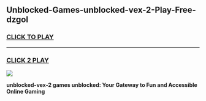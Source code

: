 
## Unblocked-Games-unblocked-vex-2-Play-Free-dzgol
<h3>
<a href="https://premium76.site?title=unblocked-vex-2&ref=20M">CLICK TO PLAY</a></h3>
<hr>

<h3>
<a href="https://premium76.site?title=unblocked-vex-2&ref=20M">CLICK 2 PLAY</a>
  
</h3>

<a href="https://premium76.site?title=unblocked-vex-2&ref=19M"><img src="https://clearcache.store/games.png"></a>


**unblocked-vex-2 games unblocked: Your Gateway to Fun and Accessible Online Gaming**
